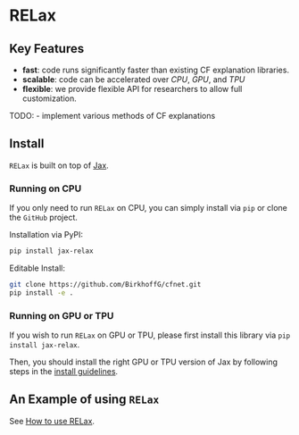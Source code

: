 RELax
================

<!-- WARNING: THIS FILE WAS AUTOGENERATED! DO NOT EDIT! -->

## Key Features

- **fast**: code runs significantly faster than existing CF explanation
  libraries.
- **scalable**: code can be accelerated over *CPU*, *GPU*, and *TPU*
- **flexible**: we provide flexible API for researchers to allow full
  customization.

TODO: - implement various methods of CF explanations

## Install

`RELax` is built on top of
[Jax](https://jax.readthedocs.io/en/latest/index.html).

### Running on CPU

If you only need to run `RELax` on CPU, you can simply install via `pip`
or clone the `GitHub` project.

Installation via PyPI:

``` bash
pip install jax-relax
```

Editable Install:

``` bash
git clone https://github.com/BirkhoffG/cfnet.git
pip install -e .
```

### Running on GPU or TPU

If you wish to run `RELax` on GPU or TPU, please first install this
library via `pip install jax-relax`.

Then, you should install the right GPU or TPU version of Jax by
following steps in the [install
guidelines](https://github.com/google/jax#installation).

## An Example of using `RELax`

See [How to use RELax](tutorials/how_to_use_cfnet.ipynb).
